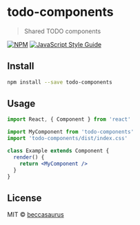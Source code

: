 # todo-components

> Shared TODO components

[![NPM](https://img.shields.io/npm/v/todo-components.svg)](https://www.npmjs.com/package/todo-components) [![JavaScript Style Guide](https://img.shields.io/badge/code_style-standard-brightgreen.svg)](https://standardjs.com)

## Install

```bash
npm install --save todo-components
```

## Usage

```jsx
import React, { Component } from 'react'

import MyComponent from 'todo-components'
import 'todo-components/dist/index.css'

class Example extends Component {
  render() {
    return <MyComponent />
  }
}
```

## License

MIT © [beccasaurus](https://github.com/beccasaurus)

